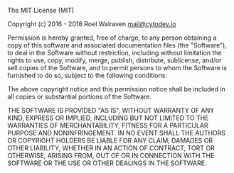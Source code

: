 The MIT License (MIT)

Copyright (c) 2016 - 2018 Roel Walraven <mail@cytodev.io>

Permission is hereby granted, free of charge, to any person obtaining a copy  of
this software and associated documentation  files  (the "Software"), to deal  in
the Software  without restriction, including  without  limitation the  rights to
use, copy, modify, merge, publish, distribute, sublicense, and/or sell copies of
the Software, and to permit persons to whom the  Software is furnished to do so,
subject to the following conditions:

The above copyright notice and  this  permission notice shall be included in all
copies or substantial portions of the Software.

THE SOFTWARE  IS  PROVIDED "AS  IS", WITHOUT  WARRANTY OF  ANY KIND,  EXPRESS OR
IMPLIED, INCLUDING BUT NOT LIMITED TO THE WARRANTIES OF MERCHANTABILITY, FITNESS
FOR  A PARTICULAR PURPOSE  AND NONINFRINGEMENT. IN NO EVENT SHALL THE AUTHORS OR
COPYRIGHT HOLDERS BE  LIABLE FOR ANY CLAIM, DAMAGES OR OTHER LIABILITY,  WHETHER
IN  AN  ACTION OF  CONTRACT,  TORT  OR  OTHERWISE, ARISING FROM,  OUT  OF OR  IN
CONNECTION WITH THE SOFTWARE OR THE USE OR OTHER DEALINGS IN THE SOFTWARE.
